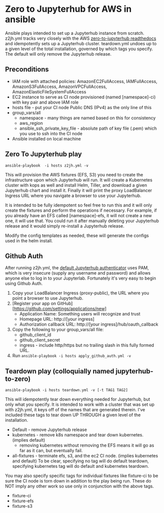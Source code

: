 # Zero to Jupyterhub for AWS in ansible

Ansible plays intended to set up a Jupyterhub instance from scratch. z2jh.yml tracks very closely with the AWS [zero-to-jupyterhub readthedocs](https://zero-to-jupyterhub.readthedocs.io/en/stable/) and idempotently sets up a Jupyterhub cluster. teardown.yml undoes up to a given level of the total installation, governed by which tags you specify. The default will only remove the Jupyterhub release.

Preconditions
----
* IAM role with attached policies: AmazonEC2FullAccess, IAMFullAccess, AmazonS3FullAccess, AmazonVPCFullAccess, AmazonElasticFileSystemFullAccess
* EC2 instance to serve as CI node provisioned (named [namespace]-ci) with key pair and above IAM role
* hosts file - put your CI node Public DNS (IPv4) as the only line of this
* group_vars/all
    * namespace - many things are named based on this for consistency
    * aws_region
    * ansible_ssh_private_key_file - absolute path of key file (.pem) which you use to ssh into the CI node
* Ansible installed on local machine

Zero To Jupyterhub play
----
`ansible-playbook  -i hosts z2jh.yml -v`

This will provision the AWS fixtures (EFS, S3) you need to create the infrastructure upon which Jupyterhub will run. It will create a Kubernetes cluster with kops as well and install Helm, Tiller, and download a given Jupyterhub chart and install it. Finally it will print the proxy LoadBalancer Ingress URL where you navigate a browser to use your Jupyterhub.

It is intended to be fully idempotent so feel free to run this and it will only create the fixtures and perform the operations if necessary. For example, if you already have an EFS called [namespace]-efs, it will not create a new one, it will use that. You could run it after manually deleting your Jupyterhub release and it would simply re-install a Jupyterhub release.

Modify the config templates as needed, these will generate the configs used in the helm install.

Github Auth
----
After running z2jh.yml, the [default Jupyterhub authenticator](https://jupyterhub.readthedocs.io/en/stable/getting-started/authenticators-users-basics.html) uses PAM, which is very insecure (supply any username and password) and allows anyone else to log in to your Jupyterlab. Fortunately it's very easy to begin using Github Auth.

1. Copy your LoadBalancer Ingress (proxy-public), the URL where you point a browser to use Jupyterhub.
2. [Register your app on GitHub][https://github.com/settings/applications/new]
    * Application Name: Something users will recognize and trust
    * Homepage URL: http://[your ingress]
    * Authorization callback URL: http://[your ingress]/hub/oauth_callback
3. Copy the following to your group_vars/all file:
    * github_client_id
    * github_client_secret
    * ingress - include http/https but no trailing slash in this fully formed URL.
4. Run `ansible-playbook -i hosts apply_github_auth.yml -v`

Teardown play (colloquially named jupyterhub-to-zero)
----
`ansible-playbook -i hosts teardown.yml -v [-t TAG1 TAG2]`

This will idempotently tear down everything needed for Jupyterhub, but only what you specify. It is intended to work with a cluster that was set up with z2jh.yml, it keys off of the names that are generated therein.
I've included these tags to tear down UP THROUGH a given level of the installation.
* Default - remove Jupyterhub release
* kubernetes - remove k8s namespace and tear down kubernetes. (implies default)
    * removing kubernetes without removing the EFS means it will go as far as it can, but eventually fail.
* all-fixtures - terminate efs, s3, and the ec2 CI node. (implies kubernetes and default)
To be clear, specifying no tag will do default teardown, specifying kubernetes tag will do default and kubernetes teardown.

You may also specify specific tags for individual fixtures like fixture-ci to be sure the CI node is torn down in addition to the play being run. These do NOT imply any other work so use only in conjunction with the above tags.
* fixture-ci
* fixture-efs
* fixture-s3
